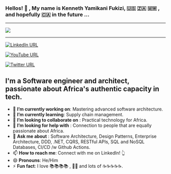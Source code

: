 ### Hellos! 👋 , My name is **Kenneth Yamikani Fukizi**, 🇺🇸 🇿🇦 🇲🇼 , and hopefully 🇨🇦 in the future ...

<hr/>

<a href="https://github.com/ken-fukizi">
  <img src="https://github-readme-stats.vercel.app/api?username=ken-fukizi&count_private=true&show_icons=true&hide=stars" />
</a>

<hr/>

[![LinkedIn URL](https://img.shields.io/static/v1?color=blue&label=linkedin&logo=linkedin&logoColor=white&style=for-the-badge&message=Connect)](https://www.linkedin.com/in/kenneth-fukizi)

[![YouTube URL](https://img.shields.io/static/v1?color=red&label=youtube&logo=youtube&logoColor=white&style=for-the-badge&message=Subscribe)](https://www.youtube.com/channel/UCYqFsEn4VM-coOiav59TVTw)

[![Twitter URL](https://img.shields.io/static/v1?color=blue&label=twitter&logo=twitter&logoColor=white&style=for-the-badge&message=Follow)](https://twitter.com/fukizi_k)

## **I'm a Software engineer and architect, passionate about Africa's authentic capacity in tech.**

- 🔭 **I’m currently working on**: Mastering advanced software architecture.
- 🌱 **I’m currently learning**: Supply chain management.
- 👯 **I’m looking to collaborate on** : Practical technology for Africa. 
- 🤔 **I’m looking for help with** : Connection to people that are equally passionate about Africa.
- 💬 **Ask me about** : Software Architecture, Design Patterns, Enterprise Architecture, DDD, .NET, CQRS, RESTful APIs, SQL and NoSQL Databases, CI/CD /w Github Actions.
- 📫 **How to reach me**: Connect with me on LinkedIn! 👆
- 😄 **Pronouns**:  He/Him
- ⚡ **Fun fact**: I love 📚📚📚📚 , 🏀🏀 and lots of ☕☕☕☕☕.


